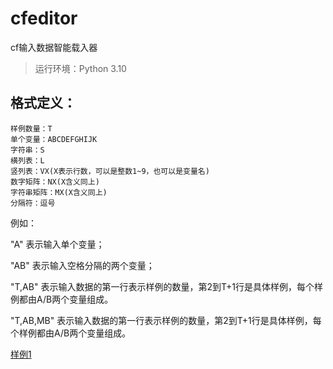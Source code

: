 # cfeditor

cf输入数据智能载入器

> 运行环境：Python 3.10
    
## 格式定义：

    样例数量：T
    单个变量：ABCDEFGHIJK
    字符串：S
    横列表：L
    竖列表：VX(X表示行数，可以是整数1~9，也可以是变量名)
    数字矩阵：NX(X含义同上)
    字符串矩阵：MX(X含义同上)
    分隔符：逗号

例如：

"A" 表示输入单个变量；

"AB" 表示输入空格分隔的两个变量；

"T,AB" 表示输入数据的第一行表示样例的数量，第2到T+1行是具体样例，每个样例都由A/B两个变量组成。

"T,AB,MB" 表示输入数据的第一行表示样例的数量，第2到T+1行是具体样例，每个样例都由A/B两个变量组成。


[样例1](samply1.py)